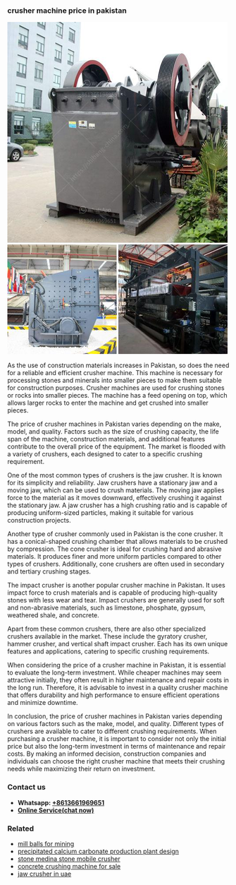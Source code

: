 <h3>crusher machine price in pakistan</h3><img src='1706768055.jpg' alt=''><p>As the use of construction materials increases in Pakistan, so does the need for a reliable and efficient crusher machine. This machine is necessary for processing stones and minerals into smaller pieces to make them suitable for construction purposes. Crusher machines are used for crushing stones or rocks into smaller pieces. The machine has a feed opening on top, which allows larger rocks to enter the machine and get crushed into smaller pieces.</p><p>The price of crusher machines in Pakistan varies depending on the make, model, and quality. Factors such as the size of crushing capacity, the life span of the machine, construction materials, and additional features contribute to the overall price of the equipment. The market is flooded with a variety of crushers, each designed to cater to a specific crushing requirement.</p><p>One of the most common types of crushers is the jaw crusher. It is known for its simplicity and reliability. Jaw crushers have a stationary jaw and a moving jaw, which can be used to crush materials. The moving jaw applies force to the material as it moves downward, effectively crushing it against the stationary jaw. A jaw crusher has a high crushing ratio and is capable of producing uniform-sized particles, making it suitable for various construction projects.</p><p>Another type of crusher commonly used in Pakistan is the cone crusher. It has a conical-shaped crushing chamber that allows materials to be crushed by compression. The cone crusher is ideal for crushing hard and abrasive materials. It produces finer and more uniform particles compared to other types of crushers. Additionally, cone crushers are often used in secondary and tertiary crushing stages.</p><p>The impact crusher is another popular crusher machine in Pakistan. It uses impact force to crush materials and is capable of producing high-quality stones with less wear and tear. Impact crushers are generally used for soft and non-abrasive materials, such as limestone, phosphate, gypsum, weathered shale, and concrete.</p><p>Apart from these common crushers, there are also other specialized crushers available in the market. These include the gyratory crusher, hammer crusher, and vertical shaft impact crusher. Each has its own unique features and applications, catering to specific crushing requirements.</p><p>When considering the price of a crusher machine in Pakistan, it is essential to evaluate the long-term investment. While cheaper machines may seem attractive initially, they often result in higher maintenance and repair costs in the long run. Therefore, it is advisable to invest in a quality crusher machine that offers durability and high performance to ensure efficient operations and minimize downtime.</p><p>In conclusion, the price of crusher machines in Pakistan varies depending on various factors such as the make, model, and quality. Different types of crushers are available to cater to different crushing requirements. When purchasing a crusher machine, it is important to consider not only the initial price but also the long-term investment in terms of maintenance and repair costs. By making an informed decision, construction companies and individuals can choose the right crusher machine that meets their crushing needs while maximizing their return on investment.</p><h3>Contact us</h3><ul><li><strong>Whatsapp:&nbsp;<a href="https://wa.me/8613661969651">+8613661969651</a></strong></li><li><a href="https://swt.shibang-china.com/?git&amp;zhl&amp;crusher machine price in pakistan"><strong>Online Service(chat now)</strong></a></li></ul><h3>Related</h3><ul><li><a href='mill balls for mining.md'>mill balls for mining</a></li><li><a href='precipitated calcium carbonate production plant design.md'>precipitated calcium carbonate production plant design</a></li><li><a href='stone medina stone mobile crusher.md'>stone medina stone mobile crusher</a></li><li><a href='concrete crushing machine for sale.md'>concrete crushing machine for sale</a></li><li><a href='jaw crusher in uae.md'>jaw crusher in uae</a></li></ul>